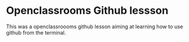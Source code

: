 # Openclassrooms Github lessson
This was a openclassroooms github lesson aiming at learning how to use github from the terminal.
